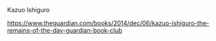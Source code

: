 Kazuo Ishiguro

https://www.theguardian.com/books/2014/dec/06/kazuo-ishiguro-the-remains-of-the-day-guardian-book-club